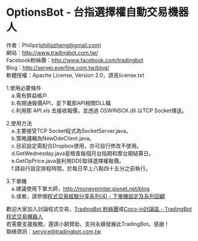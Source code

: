 OptionsBot - 台指選擇權自動交易機器人
===========
作者：Philipz(philipzheng@gmail.com)<br/>
網站：http://www.tradingbot.com.tw/<br/>
Facebook粉絲團：http://www.facebook.com/tradingbot<br/>
Blog：http://server.everfine.com.tw/blog/<br/>
軟體授權：Apache License, Version 2.0，請見license.txt

1.使用必要條件<br/>
　a.需有群益帳戶<br/>
　b.有開通報價API，並下載那API相關DLL檔<br/>
　c.利用那 API.xls 去接收報價，並透過 OSWINSCK.dll 以TCP Socket傳送。

2.使用方法<br/>
　a.主要接受TCP Socket程式為SocketServer.java。<br/>
　b.策略邏輯為NewDdeClient.java。<br/>
　c.目前設定需配合Dropbox使用，亦可自行修改不使用。<br/>
　d.GetWednesday.java是檢查每個月台指期和摩台期結算日。<br/>
　e.GetOpPrice.java是利用DDE取得選擇權報價。<br/>
　f.請自行設定排程時間，於每日早上八點四十五分之前執行。<br/>

3.下單機<br/>
　a.建議使用下單大師，http://moneyprinter.pixnet.net/blog<br/>
　b.或者，請參閱<a href="http://server.everfine.com.tw/blog/archives/2013/03/4.html">程式交易經驗分享系列(4) - 下單機設定及系列回顧</a><br/>

歡迎大家加入討論程式交易，<a href="http://www.facebook.com/tradingbot">TradingBot 粉絲團</a>或<a href="http://www.coco-in.net/forum-140-1.html">Coco-in討論區 - TradingBot程式交易機器人</a><br/>
若需要支援服務，還請小額贊助，支持永續發展此TradingBot。感謝！<br/>
聯絡資訊：service@tradingbot.com.tw
